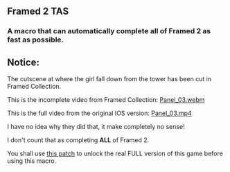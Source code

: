 ## Framed 2 TAS
### A macro that can automatically complete all of Framed 2 as fast as possible. 


## Notice: 

The cutscene at where the girl fall down from the tower has been cut in Framed Collection. 

This is the incomplete video from Framed Collection: 
[Panel_03.webm](https://github.com/happymimimix/Framed-Collection-Incomplete-Panel-Fix/assets/107282563/0eb932b1-975d-4101-841b-e43c6e4cac69)

This is the full video from the original IOS version: 
[Panel_03.mp4](https://github.com/happymimimix/Framed-Collection-Incomplete-Panel-Fix/assets/107282563/163cbb6f-3231-4bd3-9b33-bebf6393fd0a)

I have no idea why they did that, it make completely no sense! 

I don't count that as completing **ALL** of Framed 2. 

You shall use [this patch](https://github.com/happymimimix/Framed-Collection-Incomplete-Panel-Fix/releases) to unlock the real FULL version of this game before using this macro. 
